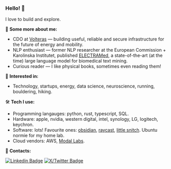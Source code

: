 ### Hello! 👋

I love to build and explore.

👤 **Some more about me:**
- CDO at [Volteras](https://volteras.com) — building useful, reliable and secure infrastructure for the future of energy and mobility.
- NLP enthusiast — former NLP researcher at the European Commission + Karolinska Institutet, published [ELECTRAMed](https://github.com/gmpoli/electramed), a state-of-the-art (at the time) large language model for biomedical text mining.
- Curious reader — I like physical books, sometimes even reading them!

🔭 **Interested in:**
- Technology, startups, energy, data science, neuroscience, running, bouldering, hiking.

🛠️ **Tech I use:**
- Programming langauges: python, rust, typescript, SQL.
- Hardware: apple, nvidia, western digital, intel, synology, LG, logitech, keychron.
- Software: lots! Favourite ones: [obsidian](https://obsidian.md/), [raycast](https://www.raycast.com/), [little snitch](https://www.obdev.at/products/littlesnitch/index.html). Ubuntu normie for my home lab.
- Cloud vendors: AWS, [Modal Labs](https://modal.com/).

💬 **Contacts:**

[![Linkedin Badge](https://img.shields.io/badge/-giacomomiolo-3366CC?style=flat-square&logo=Linkedin&logoColor=white&link=https://www.linkedin.com/in/giacomo-miolo-83a49ba4/)](https://www.linkedin.com/in/giacomo-miolo/) [![X/Twitter Badge](https://img.shields.io/twitter/url?url=https%3A%2F%2Ftwitter.com%2Fgiacomomiolo&label=%40giacomomiolo&link=https%3A%2F%2Ftwitter.com%2Fgiacomomiolo)](https://twitter.com/giacomomiolo)

